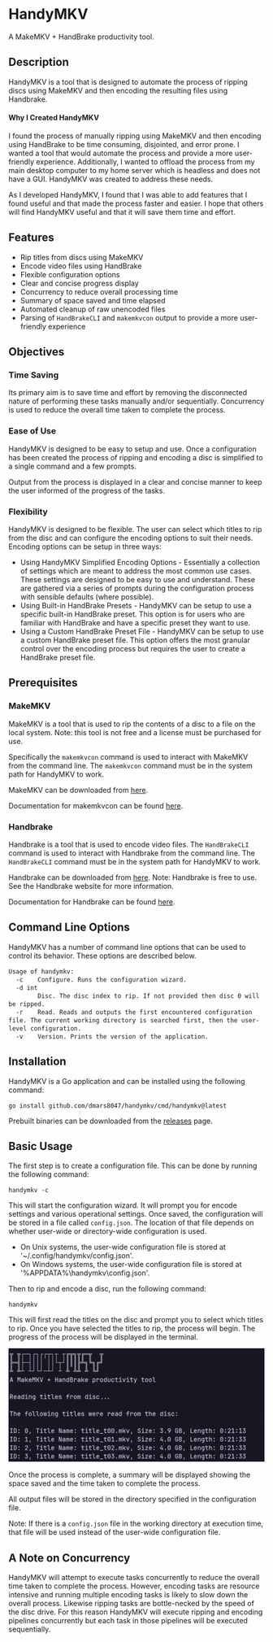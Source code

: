 # HandyMKV

A MakeMKV + HandBrake productivity tool.

## Description

HandyMKV is a tool that is designed to automate the process of ripping discs using MakeMKV and then encoding the resulting files using Handbrake.

#### Why I Created HandyMKV

I found the process of manually ripping using MakeMKV and then encoding using HandBrake to be time consuming, disjointed, and error prone. I wanted a tool that would automate the process and provide a more user-friendly experience. Additionally, I wanted to offload the process from my main desktop computer to my home server which is headless and does not have a GUI. HandyMKV was created to address these needs.

As I developed HandyMKV, I found that I was able to add features that I found useful and that made the process faster and easier. I hope that others will find HandyMKV useful and that it will save them time and effort.

## Features

- Rip titles from discs using MakeMKV
- Encode video files using HandBrake
- Flexible configuration options
- Clear and concise progress display
- Concurrency to reduce overall processing time
- Summary of space saved and time elapsed
- Automated cleanup of raw unencoded files
- Parsing of `HandBrakeCLI` and `makemkvcon` output to provide a more user-friendly experience

## Objectives

### Time Saving

Its primary aim is to save time and effort by removing the disconnected nature of performing these tasks manually and/or sequentially. Concurrency is used to reduce the overall time taken to complete the process.

### Ease of Use

HandyMKV is designed to be easy to setup and use. Once a configuration has been created the process of ripping and encoding a disc is simplified to a single command and a few prompts.

Output from the process is displayed in a clear and concise manner to keep the user informed of the progress of the tasks.

### Flexibility

HandyMKV is designed to be flexible. The user can select which titles to rip from the disc and can configure the encoding options to suit their needs. Encoding options can be setup in three ways: 

- Using HandyMKV Simplified Encoding Options - Essentially a collection of settings which are meant to address the most common use cases. These settings are designed to be easy to use and understand. These are gathered via a series of prompts during the configuration process with sensible defaults (where possible).
- Using Built-in HandBrake Presets - HandyMKV can be setup to use a specific built-in HandBrake preset. This option is for users who are familiar with HandBrake and have a specific preset they want to use.
- Using a Custom HandBrake Preset File - HandyMKV can be setup to use a custom HandBrake preset file. This option offers the most granular control over the encoding process but requires the user to create a HandBrake preset file.

## Prerequisites

### MakeMKV

MakeMKV is a tool that is used to rip the contents of a disc to a file on the local system. Note: this tool is not free and a license must be purchased for use.

Specifically the `makemkvcon` command is used to interact with MakeMKV from the command line. The `makemkvcon` command must be in the system path for HandyMKV to work.

MakeMKV can be downloaded from [here](https://www.makemkv.com/).

Documentation for makemkvcon can be found [here](https://www.makemkv.com/developers/usage.txt).

### Handbrake

Handbrake is a tool that is used to encode video files. The `HandBrakeCLI` command is used to interact with Handbrake from the command line. The `HandBrakeCLI` command must be in the system path for HandyMKV to work.

Handbrake can be downloaded from [here](https://handbrake.fr/). Note: Handbrake is free to use. See the Handbrake website for more information.

Documentation for Handbrake can be found [here](https://handbrake.fr/docs/en/latest/cli/cli-guide.html).

## Command Line Options

HandyMKV has a number of command line options that can be used to control its behavior. These options are described below.

```shell
Usage of handymkv:
  -c    Configure. Runs the configuration wizard.
  -d int
        Disc. The disc index to rip. If not provided then disc 0 will be ripped.
  -r    Read. Reads and outputs the first encountered configuration file. The current working directory is searched first, then the user-level configuration.
  -v    Version. Prints the version of the application.
```

## Installation

HandyMKV is a Go application and can be installed using the following command:

```shell
go install github.com/dmars8047/handymkv/cmd/handymkv@latest
```

Prebuilt binaries can be downloaded from the [releases](https://marshall-labs.com/handy/releases/latest) page.

## Basic Usage

The first step is to create a configuration file. This can be done by running the following command:

```shell
handymkv -c
```

This will start the configuration wizard. It will prompt you for encode settings and various operational settings. Once saved, the configuration will be stored in a file called `config.json`. The location of that file depends on whether user-wide or directory-wide configuration is used.

- On Unix systems, the user-wide configuration file is stored at '~/.config/handymkv/config.json'.
- On Windows systems, the user-wide configuration file is stored at '%APPDATA%\handymkv\config.json'.

Then to rip and encode a disc, run the following command:

```shell
handymkv
```

This will first read the titles on the disc and prompt you to select which titles to rip. Once you have selected the titles to rip, the process will begin. The progress of the process will be displayed in the terminal.

![alt text](https://github.com/dmars8047/handymkv/blob/develop/doc/handymkv_disc_read_example.png?raw=true)

Once the process is complete, a summary will be displayed showing the space saved and the time taken to complete the process.

All output files will be stored in the directory specified in the configuration file.

Note: If there is a `config.json` file in the working directory at execution time, that file will be used instead of the user-wide configuration file.

## A Note on Concurrency

HandyMKV will attempt to execute tasks concurrently to reduce the overall time taken to complete the process. However, encoding tasks are resource intensive and running multiple encoding tasks is likely to slow down the overall process. Likewise ripping tasks are bottle-necked by the speed of the disc drive. For this reason HandyMKV will execute ripping and encoding pipelines concurrently but each task in those pipelines will be executed sequentially.
